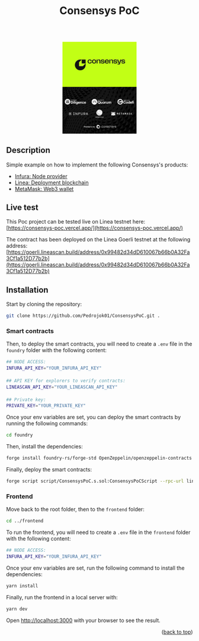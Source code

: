 <div align="center">

<br>

<h1><strong> Consensys PoC </strong></h1>

<br></br>

<img src="./NFT_test.png" width="200px"/>

</div>

## Description

Simple example on how to implement the following Consensys's products:

- [Infura: Node provider](https://infura.io/)
- [Linea: Deployment blockchain](https://www.linea.build/)
- [MetaMask: Web3 wallet](https://metamask.io/)

## Live test

This Poc project can be tested live on Linea testnet here: [https://consensys-poc.vercel.app/](https://consensys-poc.vercel.app/)

The contract has been deployed on the Linea Goerli testnet at the following address:
[https://goerli.lineascan.build/address/0x99482d34dD610067b66b0A32Fa3Cf1a512D77b2b](https://goerli.lineascan.build/address/0x99482d34dD610067b66b0A32Fa3Cf1a512D77b2b)

## Installation

Start by cloning the repository:

```bash
git clone https://github.com/Pedrojok01/ConsensysPoC.git .
```

### Smart contracts

Then, to deploy the smart contracts, you will need to create a `.env` file in the `foundry` folder with the following content:

```bash
## NODE ACCESS:
INFURA_API_KEY="YOUR_INFURA_API_KEY"

## API KEY for explorers to verify contracts:
LINEASCAN_API_KEY="YOUR_LINEASCAN_API_KEY"

## Private key:
PRIVATE_KEY="YOUR_PRIVATE_KEY"
```

Once your env variables are set, you can deploy the smart contracts by running the following commands:

```bash
cd foundry
```

Then, install the dependencies:

```bash
forge install foundry-rs/forge-std OpenZeppelin/openzeppelin-contracts
```

Finally, deploy the smart contracts:

```bash
forge script script/ConsensysPoC.s.sol:ConsensysPoCScript --rpc-url linea-testnet --broadcast --verify --etherscan-api-key <ETHERSCAN_API_KEY> --watch
```

### Frontend

Move back to the root folder, then to the `frontend` folder:

```bash
cd ../frontend
```

To run the frontend, you will need to create a `.env` file in the `frontend` folder with the following content:

```bash
## NODE ACCESS:
INFURA_API_KEY="YOUR_INFURA_API_KEY"
```

Once your env variables are set, run the following command to install the dependencies:

```bash
yarn install
```

Finally, run the frontend in a local server with:

```bash
yarn dev
```

Open [http://localhost:3000](http://localhost:3000) with your browser to see the result.

<p align="right">(<a href="#top">back to top</a>)</p>
